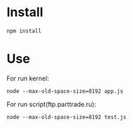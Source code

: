 # Install
```shell
npm install
```

# Use
For run kernel:
```shell
node --max-old-space-size=8192 app.js
```
For run script(ftp.parttrade.ru):
```shell
node --max-old-space-size=8192 test.js
```